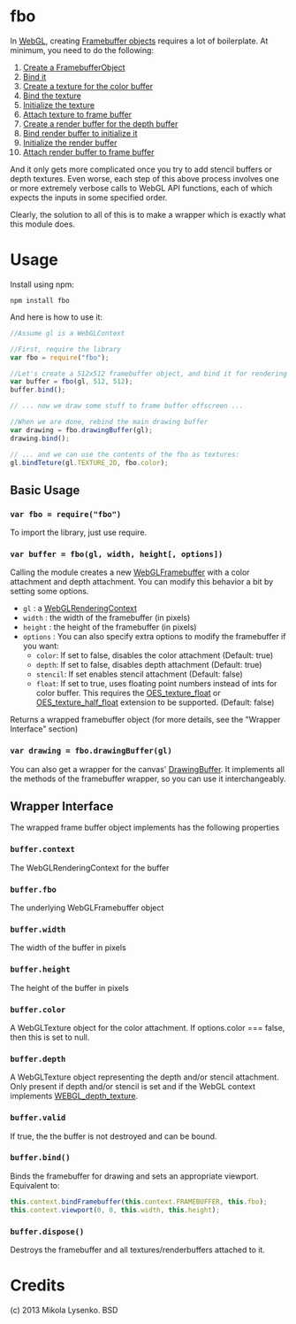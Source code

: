 fbo
===
In [WebGL](http://www.khronos.org/registry/webgl/specs/latest), creating [Framebuffer objects](http://www.khronos.org/registry/webgl/specs/latest/#5.14.6) requires a lot of boilerplate.  At minimum, you need to do the following:

1. [Create a FramebufferObject](http://www.khronos.org/opengles/sdk/docs/man/xhtml/glGenFramebuffers.xml)
2. [Bind it](http://www.khronos.org/opengles/sdk/docs/man/xhtml/glBindFramebuffer.xml)
3. [Create a texture for the color buffer](http://www.khronos.org/opengles/sdk/docs/man/xhtml/glGenTextures.xml)
4. [Bind the texture](http://www.khronos.org/opengles/sdk/docs/man/xhtml/glBindTexture.xml)
5. [Initialize the texture](http://www.khronos.org/opengles/sdk/docs/man/xhtml/glTexImage2D.xml)
6. [Attach texture to frame buffer](http://www.khronos.org/opengles/sdk/docs/man/xhtml/glFramebufferTexture2D.xml)
7. [Create a render buffer for the depth buffer](http://www.khronos.org/opengles/sdk/docs/man/xhtml/glGenRenderbuffers.xml)
8. [Bind render buffer to initialize it](http://www.khronos.org/opengles/sdk/docs/man/xhtml/glBindRenderbuffer.xml)
9. [Initialize the render buffer](http://www.khronos.org/opengles/sdk/docs/man/xhtml/glRenderbufferStorage.xml)
10. [Attach render buffer to frame buffer](http://www.khronos.org/opengles/sdk/docs/man/xhtml/glFramebufferRenderbuffer.xml)

And it only gets more complicated once you try to add stencil buffers or depth textures.  Even worse, each step of this above process involves one or more extremely verbose calls to WebGL API functions, each of which expects the inputs in some specified order.

Clearly, the solution to all of this is to make a wrapper which is exactly what this module does.

Usage
=====
Install using npm:

    npm install fbo
    
And here is how to use it:

```javascript
//Assume gl is a WebGLContext

//First, require the library
var fbo = require("fbo");

//Let's create a 512x512 framebuffer object, and bind it for rendering
var buffer = fbo(gl, 512, 512);
buffer.bind();

// ... now we draw some stuff to frame buffer offscreen ...

//When we are done, rebind the main drawing buffer
var drawing = fbo.drawingBuffer(gl);
drawing.bind();

// ... and we can use the contents of the fbo as textures:
gl.bindTeture(gl.TEXTURE_2D, fbo.color);
```

## Basic Usage

### `var fbo = require("fbo")`

To import the library, just use require.

### `var buffer = fbo(gl, width, height[, options])`
Calling the module creates a new [WebGLFramebuffer](http://www.khronos.org/registry/webgl/specs/latest/#5.5) with a color attachment and depth attachment.  You can modify this behavior a bit by setting some options.

* `gl` : a [WebGLRenderingContext](http://www.khronos.org/registry/webgl/specs/latest/#2.1)
* `width` : the width of the framebuffer (in pixels)
* `height` : the height of the framebuffer (in pixels)
* `options` : You can also specify extra options to modify the framebuffer if you want:
    + `color`: If set to false, disables the color attachment (Default: true)
    + `depth`: If set to false, disables depth attachment (Default: true)
    + `stencil`: If set enables stencil attachment (Default: false)
    + `float`: If set to true, uses floating point numbers instead of ints for color buffer.  This requires the [OES_texture_float](http://www.khronos.org/registry/webgl/extensions/OES_texture_float/) or [OES_texture_half_float](http://www.khronos.org/registry/webgl/extensions/OES_texture_half_float/) extension to be supported. (Default: false)

Returns a wrapped framebuffer object (for more details, see the "Wrapper Interface" section)

### `var drawing = fbo.drawingBuffer(gl)`
You can also get a wrapper for the canvas' [DrawingBuffer](http://www.khronos.org/registry/webgl/specs/latest/#2.2).  It implements all the methods of the framebuffer wrapper, so you can use it interchangeably.

## Wrapper Interface
The wrapped frame buffer object implements has the following properties

### `buffer.context`
The WebGLRenderingContext for the buffer

### `buffer.fbo`
The underlying WebGLFramebuffer object

### `buffer.width`
The width of the buffer in pixels

### `buffer.height`
The height of the buffer in pixels

### `buffer.color`
A WebGLTexture object for the color attachment.  If options.color === false, then this is set to null.

### `buffer.depth`
A WebGLTexture object representing the depth and/or stencil attachment.  Only present if depth and/or stencil is set and if the WebGL context implements [WEBGL_depth_texture](http://www.khronos.org/registry/webgl/extensions/WEBGL_depth_texture/).

### `buffer.valid`
If true, the the buffer is not destroyed and can be bound.

### `buffer.bind()`
Binds the framebuffer for drawing and sets an appropriate viewport.  Equivalent to:

```javascript
this.context.bindFramebuffer(this.context.FRAMEBUFFER, this.fbo);
this.context.viewport(0, 0, this.width, this.height);
```

### `buffer.dispose()`
Destroys the framebuffer and all textures/renderbuffers attached to it.

Credits
=======
(c) 2013 Mikola Lysenko. BSD
